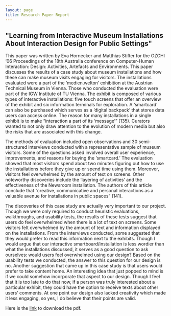 ```yaml
---
layout: page
title: Research Paper Report        
---
```

## "Learning from Interactive Museum Installations About Interaction Design for Public Settings" 

This paper was written by Eva Hornecker and Matthias Stifter for the OZCHI ‘06 Proceedings of the 18th Australia conference on Computer-Human Interaction: Design: Activities, Artefacts and Environments. This paper discusses the results of a case study about museum installations and how these can make museum visits engaging for visitors. The installations evaluated were a part of the ‘medien.welton’ exhibition at the Austrian Technical Museum in Vienna. Those who conducted the evaluation were part of the IGW Institute of TU Vienna. The exhibit is composed of various types of interactive installations: five touch screens that offer an overview of the exhibit and six information terminals for exploration. A ‘smartcard’ can also be purchased which serves as a ‘digital backpack’ that stores data users can access online. The reason for many installations in a single exhibit is to make “interaction a part of its ‘message’” (135). Curators wanted to not only draw attention to the evolution of modern media but also the risks that are associated with this change.

The methods of evaluation included open observations and 30 semi-structured interviews conducted with a representative sample of museum visitors. Some of the questions asked involved overall user experience, improvements, and reasons for buying the ‘smartcard.’ The evaluation showed that most visitors spend about two minutes figuring out how to use the installations before they give up or spend time using them. Moreover, visitors feel overwhelmed by the amount of text on screens. Other noteworthy discoveries include the ‘layering of activities’ and the effectiveness of the Newsroom installation. The authors of this article conclude that “creative, communicative and personal interactions as a valuable avenue for installations in public spaces” (141). 

The discoveries of this case study are actually very important to our project. Though we were only required to conduct heuristic evaluations, walkthroughs, and usability tests, the results of these tests suggest that users do feel overwhelmed when there is a lot of text on screens. Some visitors felt overwhelmed by the amount of text and information displayed on the installations. From the interviews conducted, some suggested that they would prefer to read this information next to the exhibits. Though I would argue that our interactive smartboard/installation is less wordier than what the installations discussed, it serves as a good question to ask ourselves: would users feel overwhelmed using our design? Based on the usability tests we conducted, the answer to this question for our design is no. Another suggestion that came up in this case study is that users would prefer to take content home. An interesting idea that just popped to mind is if we could somehow incorporate that aspect to our design. Though I feel that it is too late to do that now, if a person was truly interested about a particular exhibit, they could have the option to receive texts about other users’ comments. At one point our design also lacked creativity which made it less engaging, so yes, I do believe that their points are valid. 

 
 
 Here is the [link](https://dl.acm.org/citation.cfm?id=1228201) to download the pdf. 

